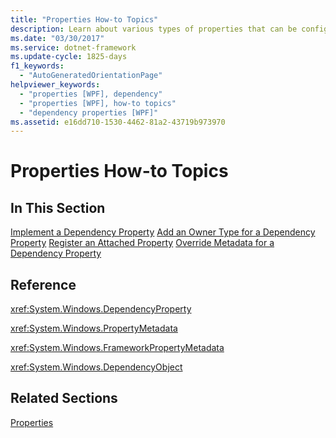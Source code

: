 ```yaml
---
title: "Properties How-to Topics"
description: Learn about various types of properties that can be configured in Windows Presentation Foundation (WPF) in this list of properties how-to topics.
ms.date: "03/30/2017"
ms.service: dotnet-framework
ms.update-cycle: 1825-days
f1_keywords:
  - "AutoGeneratedOrientationPage"
helpviewer_keywords:
  - "properties [WPF], dependency"
  - "properties [WPF], how-to topics"
  - "dependency properties [WPF]"
ms.assetid: e16dd710-1530-4462-81a2-43719b973970
---
```

# Properties How-to Topics

## In This Section

[Implement a Dependency Property](../properties/how-to-implement-a-dependency-property.md)
[Add an Owner Type for a Dependency Property](how-to-add-an-owner-type-for-a-dependency-property.md)
[Register an Attached Property](../properties/how-to-register-an-attached-property.md)
[Override Metadata for a Dependency Property](../properties/how-to-override-metadata-for-a-dependency-property.md)

## Reference

<xref:System.Windows.DependencyProperty>

<xref:System.Windows.PropertyMetadata>

<xref:System.Windows.FrameworkPropertyMetadata>

<xref:System.Windows.DependencyObject>

## Related Sections

[Properties](properties-wpf.md)
